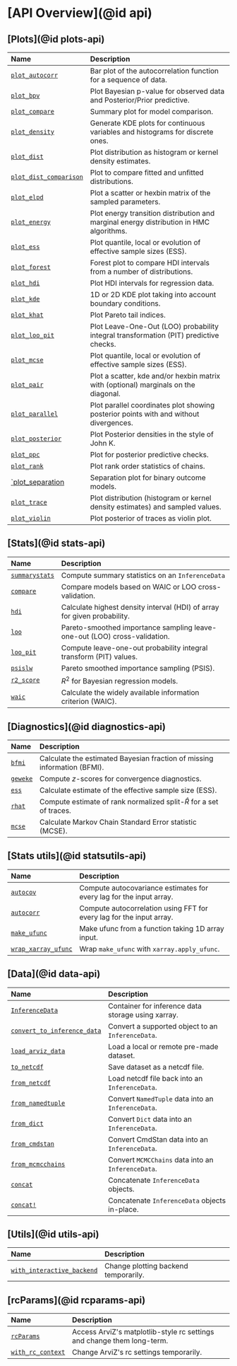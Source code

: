 # [API Overview](@id api)

## [Plots](@id plots-api)

| Name                           | Description                                                                              |
|:------------------------------ |:---------------------------------------------------------------------------------------- |
| [`plot_autocorr`](@ref)        | Bar plot of the autocorrelation function for a sequence of data.                         |
| [`plot_bpv`](@ref)             | Plot Bayesian p-value for observed data and Posterior/Prior predictive.                  |
| [`plot_compare`](@ref)         | Summary plot for model comparison.                                                       |
| [`plot_density`](@ref)         | Generate KDE plots for continuous variables and histograms for discrete ones.            |
| [`plot_dist`](@ref)            | Plot distribution as histogram or kernel density estimates.                              |
| [`plot_dist_comparison`](@ref) | Plot to compare fitted and unfitted distributions.                                       |
| [`plot_elpd`](@ref)            | Plot a scatter or hexbin matrix of the sampled parameters.                               |
| [`plot_energy`](@ref)          | Plot energy transition distribution and marginal energy distribution in HMC algorithms.  |
| [`plot_ess`](@ref)             | Plot quantile, local or evolution of effective sample sizes (ESS).                       |
| [`plot_forest`](@ref)          | Forest plot to compare HDI intervals from a number of distributions.                     |
| [`plot_hdi`](@ref)             | Plot HDI intervals for regression data.                                                  |
| [`plot_kde`](@ref)             | 1D or 2D KDE plot taking into account boundary conditions.                               |
| [`plot_khat`](@ref)            | Plot Pareto tail indices.                                                                |
| [`plot_loo_pit`](@ref)         | Plot Leave-One-Out (LOO) probability integral transformation (PIT) predictive checks.    |
| [`plot_mcse`](@ref)            | Plot quantile, local or evolution of effective sample sizes (ESS).                       |
| [`plot_pair`](@ref)            | Plot a scatter, kde and/or hexbin matrix with (optional) marginals on the diagonal.      |
| [`plot_parallel`](@ref)        | Plot parallel coordinates plot showing posterior points with and without divergences.    |
| [`plot_posterior`](@ref)       | Plot Posterior densities in the style of John K.                                         |
| [`plot_ppc`](@ref)             | Plot for posterior predictive checks.                                                    |
| [`plot_rank`](@ref)            | Plot rank order statistics of chains.                                                    |
| [`plot_separation](@ref)       | Separation plot for binary outcome models.                                               |
| [`plot_trace`](@ref)           | Plot distribution (histogram or kernel density estimates) and sampled values.            |
| [`plot_violin`](@ref)          | Plot posterior of traces as violin plot.                                                 |

## [Stats](@id stats-api)

| Name                     | Description                                                                     |
|:------------------------ |:------------------------------------------------------------------------------- |
| [`summarystats`](@ref)   | Compute summary statistics on an `InferenceData`                                |
| [`compare`](@ref)        | Compare models based on WAIC or LOO cross-validation.                           |
| [`hdi`](@ref)            | Calculate highest density interval (HDI) of array for given probability.        |
| [`loo`](@ref)            | Pareto-smoothed importance sampling leave-one-out (LOO) cross-validation.       |
| [`loo_pit`](@ref)        | Compute leave-one-out probability integral transform (PIT) values.              |
| [`psislw`](@ref)         | Pareto smoothed importance sampling (PSIS).                                     |
| [`r2_score`](@ref)       | $R^2$ for Bayesian regression models.                                           |
| [`waic`](@ref)           | Calculate the widely available information criterion (WAIC).                    |

## [Diagnostics](@id diagnostics-api)

| Name             | Description                                                              |
|:---------------- |:------------------------------------------------------------------------ |
| [`bfmi`](@ref)   | Calculate the estimated Bayesian fraction of missing information (BFMI). |
| [`geweke`](@ref) | Compute $z$-scores for convergence diagnostics.                          |
| [`ess`](@ref)    | Calculate estimate of the effective sample size (ESS).                   |
| [`rhat`](@ref)   | Compute estimate of rank normalized split-$\hat{R}$ for a set of traces. |
| [`mcse`](@ref)   | Calculate Markov Chain Standard Error statistic (MCSE).                  |

## [Stats utils](@id statsutils-api)

| Name                        | Description                                                          |
|:--------------------------- |:-------------------------------------------------------------------- |
| [`autocov`](@ref)           | Compute autocovariance estimates for every lag for the input array.  |
| [`autocorr`](@ref)          | Compute autocorrelation using FFT for every lag for the input array. |
| [`make_ufunc`](@ref)        | Make ufunc from a function taking 1D array input.                    |
| [`wrap_xarray_ufunc`](@ref) | Wrap `make_ufunc` with `xarray.apply_ufunc`.                         |

## [Data](@id data-api)

| Name                                | Description                                        |
|:----------------------------------- |:-------------------------------------------------- |
| [`InferenceData`](@ref)             | Container for inference data storage using xarray. |
| [`convert_to_inference_data`](@ref) | Convert a supported object to an `InferenceData`.  |
| [`load_arviz_data`](@ref)           | Load a local or remote pre-made dataset.           |
| [`to_netcdf`](@ref)                 | Save dataset as a netcdf file.                     |
| [`from_netcdf`](@ref)               | Load netcdf file back into an `InferenceData`.     |
| [`from_namedtuple`](@ref)           | Convert `NamedTuple` data into an `InferenceData`. |
| [`from_dict`](@ref)                 | Convert `Dict` data into an `InferenceData`.       |
| [`from_cmdstan`](@ref)              | Convert CmdStan data into an `InferenceData`.      |
| [`from_mcmcchains`](@ref)           | Convert `MCMCChains` data into an `InferenceData`. |
| [`concat`](@ref)                    | Concatenate `InferenceData` objects.               |
| [`concat!`](@ref)                   | Concatenate `InferenceData` objects in-place.      |

## [Utils](@id utils-api)

| Name                               | Description                          |
|:---------------------------------- |:------------------------------------ |
| [`with_interactive_backend`](@ref) | Change plotting backend temporarily. |

## [rcParams](@id rcparams-api)

| Name                      | Description                                                            |
|:------------------------- |:---------------------------------------------------------------------- |
| [`rcParams`](@ref)        | Access ArviZ's matplotlib-style rc settings and change them long-term. |
| [`with_rc_context`](@ref) | Change ArviZ's rc settings temporarily.                                |
